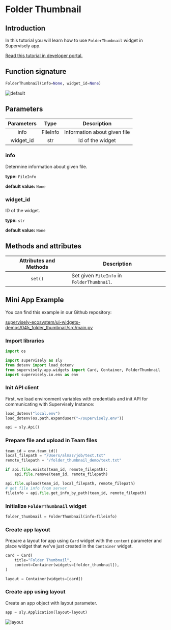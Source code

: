 # Folder Thumbnail

## Introduction

In this tutorial you will learn how to use `FolderThumbnail` widget in Supervisely app.

[Read this tutorial in developer portal.](https://developer.supervise.ly/app-development/apps-with-gui/FolderThumbnail)

## Function signature

```python
FolderThumbnail(info=None, widget_id=None)
```

![default](https://user-images.githubusercontent.com/120389559/218969636-c64db884-4133-4d80-b23e-7375b7b536b2.png)

## Parameters

| Parameters |   Type   |         Description          |
| :--------: | :------: | :--------------------------: |
|    info    | FileInfo | Information about given file |
| widget_id  |   str    |       Id of the widget       |

### info

Determine information about given file.

**type:** `FileInfo`

**default value:** `None`

### widget_id

ID of the widget.

**type:** `str`

**default value:** `None`

## Methods and attributes

| Attributes and Methods | Description                                |
| :--------------------: | ------------------------------------------ |
|        `set()`         | Set given `FileInfo` in `FolderThumbnail`. |

## Mini App Example

You can find this example in our Github repository:

[supervisely-ecosystem/ui-widgets-demos/045_folder_thumbnail/src/main.py](https://github.com/supervisely-ecosystem/ui-widgets-demos/blob/master/045_folder_thumbnail/src/main.py)

### Import libraries

```python
import os

import supervisely as sly
from dotenv import load_dotenv
from supervisely.app.widgets import Card, Container, FolderThumbnail
import supervisely.io.env as env
```

### Init API client

First, we load environment variables with credentials and init API for communicating with Supervisely Instance:

```python
load_dotenv("local.env")
load_dotenv(os.path.expanduser("~/supervisely.env"))

api = sly.Api()
```

### Prepare file and upload in Team files

```python
team_id = env.team_id()
local_filepath = "/Users/almaz/job/text.txt"
remote_filepath = "/folder_thumbnail_demo/text.txt"

if api.file.exists(team_id, remote_filepath):
    api.file.remove(team_id, remote_filepath)

api.file.upload(team_id, local_filepath, remote_filepath)
# get file info from server
fileinfo = api.file.get_info_by_path(team_id, remote_filepath)
```

### Initialize `FolderThumbnail` widget

```python
folder_thumbnail = FolderThumbnail(info=fileinfo)
```

### Create app layout

Prepare a layout for app using `Card` widget with the `content` parameter and place widget that we've just created in the `Container` widget.

```python
card = Card(
    title="Folder Thumbnail",
    content=Container(widgets=[folder_thumbnail]),
)

layout = Container(widgets=[card])
```

### Create app using layout

Create an app object with layout parameter.

```python
app = sly.Application(layout=layout)
```

![layout](https://user-images.githubusercontent.com/120389559/218789546-34054150-6e4d-44cf-8673-f2e9e112b2e4.gif)
